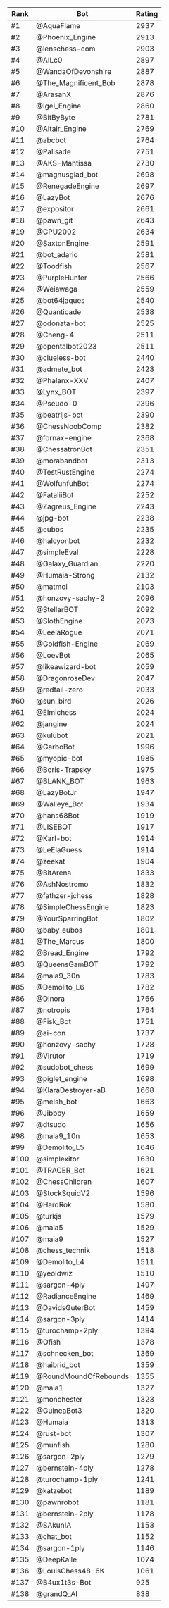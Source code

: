 Rank|Bot|Rating
---|---|---
#1|@AquaFlame|2937
#2|@Phoenix_Engine|2913
#3|@lenschess-com|2903
#4|@AILc0|2897
#5|@WandaOfDevonshire|2887
#6|@The_Magnificent_Bob|2878
#7|@ArasanX|2876
#8|@Igel_Engine|2860
#9|@BitByByte|2781
#10|@Altair_Engine|2769
#11|@abcbot|2764
#12|@Palisade|2751
#13|@AKS-Mantissa|2730
#14|@magnusglad_bot|2698
#15|@RenegadeEngine|2697
#16|@LazyBot|2676
#17|@expositor|2661
#18|@pawn_git|2643
#19|@CPU2002|2634
#20|@SaxtonEngine|2591
#21|@bot_adario|2581
#22|@Toodfish|2567
#23|@PurpleHunter|2566
#24|@Weiawaga|2559
#25|@bot64jaques|2540
#26|@Quanticade|2538
#27|@odonata-bot|2525
#28|@Cheng-4|2511
#29|@opentalbot2023|2511
#30|@clueless-bot|2440
#31|@admete_bot|2423
#32|@Phalanx-XXV|2407
#33|@Lynx_BOT|2397
#34|@Pseudo-0|2396
#35|@beatrijs-bot|2390
#36|@ChessNoobComp|2382
#37|@fornax-engine|2368
#38|@ChessatronBot|2351
#39|@morabandbot|2313
#40|@TestRustEngine|2274
#41|@WolfuhfuhBot|2274
#42|@FataliiBot|2252
#43|@Zagreus_Engine|2243
#44|@jpg-bot|2238
#45|@eubos|2235
#46|@halcyonbot|2232
#47|@simpleEval|2228
#48|@Galaxy_Guardian|2220
#49|@Humaia-Strong|2132
#50|@matmoi|2103
#51|@honzovy-sachy-2|2096
#52|@StellarBOT|2092
#53|@SlothEngine|2073
#54|@LeelaRogue|2071
#55|@Goldfish-Engine|2069
#56|@LoevBot|2065
#57|@likeawizard-bot|2059
#58|@DragonroseDev|2047
#59|@redtail-zero|2033
#60|@sun_bird|2026
#61|@Elmichess|2024
#62|@jangine|2024
#63|@kulubot|2021
#64|@GarboBot|1996
#65|@myopic-bot|1985
#66|@Boris-Trapsky|1975
#67|@BLANK_BOT|1963
#68|@LazyBotJr|1947
#69|@Walleye_Bot|1934
#70|@hans68Bot|1919
#71|@LISEBOT|1917
#72|@Karl-bot|1914
#73|@LeElaGuess|1914
#74|@zeekat|1904
#75|@BitArena|1833
#76|@AshNostromo|1832
#77|@fathzer-jchess|1828
#78|@SimpleChessEngine|1823
#79|@YourSparringBot|1802
#80|@baby_eubos|1801
#81|@The_Marcus|1800
#82|@Bread_Engine|1792
#83|@QueensGamBOT|1792
#84|@maia9_30n|1783
#85|@Demolito_L6|1782
#86|@Dinora|1766
#87|@notropis|1764
#88|@Fisk_Bot|1751
#89|@ai-con|1737
#90|@honzovy-sachy|1728
#91|@Virutor|1719
#92|@sudobot_chess|1699
#93|@piglet_engine|1698
#94|@KlaraDestroyer-aB|1668
#95|@melsh_bot|1663
#96|@Jibbby|1659
#97|@dtsudo|1656
#98|@maia9_10n|1653
#99|@Demolito_L5|1646
#100|@simplexitor|1630
#101|@TRACER_Bot|1621
#102|@ChessChildren|1607
#103|@StockSquidV2|1596
#104|@HardRok|1580
#105|@turkjs|1579
#106|@maia5|1529
#107|@maia9|1527
#108|@chess_technik|1518
#109|@Demolito_L4|1511
#110|@yeoldwiz|1510
#111|@sargon-4ply|1497
#112|@RadianceEngine|1469
#113|@DavidsGuterBot|1459
#114|@sargon-3ply|1414
#115|@turochamp-2ply|1394
#116|@Ofish|1378
#117|@schnecken_bot|1369
#118|@haibrid_bot|1359
#119|@RoundMoundOfRebounds|1355
#120|@maia1|1327
#121|@monchester|1323
#122|@GuineaBot3|1320
#123|@Humaia|1313
#124|@rust-bot|1307
#125|@munfish|1280
#126|@sargon-2ply|1279
#127|@bernstein-4ply|1278
#128|@turochamp-1ply|1241
#129|@katzebot|1189
#130|@pawnrobot|1181
#131|@bernstein-2ply|1178
#132|@SAkunIA|1153
#133|@chat_bot|1152
#134|@sargon-1ply|1146
#135|@DeepKalle|1074
#136|@LouisChess48-6K|1061
#137|@B4ux1t3s-Bot|925
#138|@grandQ_AI|838
